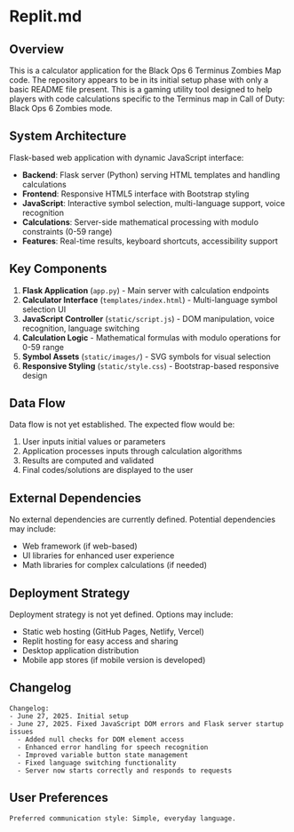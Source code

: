 # Replit.md

## Overview

This is a calculator application for the Black Ops 6 Terminus Zombies Map code. The repository appears to be in its initial setup phase with only a basic README file present. This is a gaming utility tool designed to help players with code calculations specific to the Terminus map in Call of Duty: Black Ops 6 Zombies mode.

## System Architecture

Flask-based web application with dynamic JavaScript interface:

- **Backend**: Flask server (Python) serving HTML templates and handling calculations
- **Frontend**: Responsive HTML5 interface with Bootstrap styling
- **JavaScript**: Interactive symbol selection, multi-language support, voice recognition
- **Calculations**: Server-side mathematical processing with modulo constraints (0-59 range)
- **Features**: Real-time results, keyboard shortcuts, accessibility support

## Key Components

1. **Flask Application** (`app.py`) - Main server with calculation endpoints
2. **Calculator Interface** (`templates/index.html`) - Multi-language symbol selection UI
3. **JavaScript Controller** (`static/script.js`) - DOM manipulation, voice recognition, language switching
4. **Calculation Logic** - Mathematical formulas with modulo operations for 0-59 range
5. **Symbol Assets** (`static/images/`) - SVG symbols for visual selection
6. **Responsive Styling** (`static/style.css`) - Bootstrap-based responsive design

## Data Flow

Data flow is not yet established. The expected flow would be:

1. User inputs initial values or parameters
2. Application processes inputs through calculation algorithms
3. Results are computed and validated
4. Final codes/solutions are displayed to the user

## External Dependencies

No external dependencies are currently defined. Potential dependencies may include:

- Web framework (if web-based)
- UI libraries for enhanced user experience
- Math libraries for complex calculations (if needed)

## Deployment Strategy

Deployment strategy is not yet defined. Options may include:

- Static web hosting (GitHub Pages, Netlify, Vercel)
- Replit hosting for easy access and sharing
- Desktop application distribution
- Mobile app stores (if mobile version is developed)

## Changelog

```
Changelog:
- June 27, 2025. Initial setup
- June 27, 2025. Fixed JavaScript DOM errors and Flask server startup issues
  - Added null checks for DOM element access
  - Enhanced error handling for speech recognition
  - Improved variable button state management
  - Fixed language switching functionality
  - Server now starts correctly and responds to requests
```

## User Preferences

```
Preferred communication style: Simple, everyday language.
```